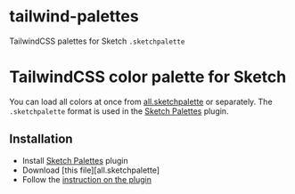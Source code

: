 # tailwind-palettes
TailwindCSS palettes for Sketch `.sketchpalette`


# TailwindCSS color palette for Sketch

You can load all colors at once from [all.sketchpalette][all-colors] or separately. The `.sketchpalette` format is used in the [Sketch Palettes][sketch-palettes] plugin.

## Installation

* Install [Sketch Palettes][sketch-palettes] plugin
* Download [this file][all.sketchpalette]
* Follow the [instruction on the plugin][sketch-palettes]

[sketch-palettes]: https://github.com/andrewfiorillo/sketch-palettes
[all-colors]: https://github.com/ivanvotti/tailwind-palettes/all.sketchpalette